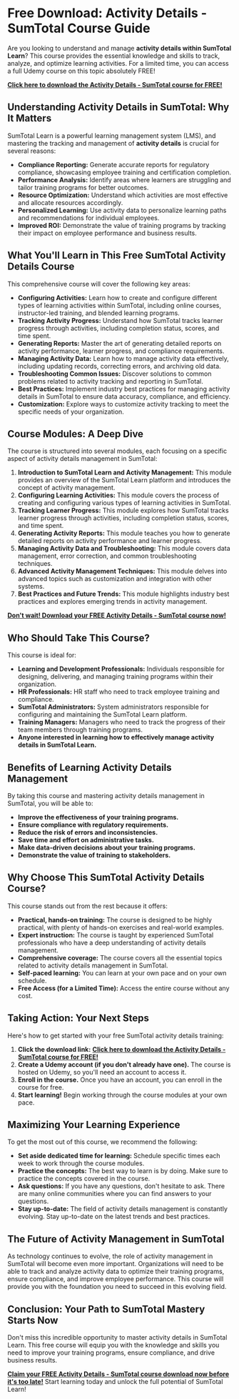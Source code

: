# Free Download: Activity Details - SumTotal Course Guide

Are you looking to understand and manage **activity details within SumTotal Learn**? This course provides the essential knowledge and skills to track, analyze, and optimize learning activities. For a limited time, you can access a full Udemy course on this topic absolutely FREE!

[**Click here to download the Activity Details - SumTotal course for FREE!**](https://udemywork.com/activity-details-sumtotal)

## Understanding Activity Details in SumTotal: Why It Matters

SumTotal Learn is a powerful learning management system (LMS), and mastering the tracking and management of **activity details** is crucial for several reasons:

*   **Compliance Reporting:** Generate accurate reports for regulatory compliance, showcasing employee training and certification completion.
*   **Performance Analysis:** Identify areas where learners are struggling and tailor training programs for better outcomes.
*   **Resource Optimization:** Understand which activities are most effective and allocate resources accordingly.
*   **Personalized Learning:** Use activity data to personalize learning paths and recommendations for individual employees.
*   **Improved ROI:** Demonstrate the value of training programs by tracking their impact on employee performance and business results.

## What You'll Learn in This Free SumTotal Activity Details Course

This comprehensive course will cover the following key areas:

*   **Configuring Activities:** Learn how to create and configure different types of learning activities within SumTotal, including online courses, instructor-led training, and blended learning programs.
*   **Tracking Activity Progress:** Understand how SumTotal tracks learner progress through activities, including completion status, scores, and time spent.
*   **Generating Reports:** Master the art of generating detailed reports on activity performance, learner progress, and compliance requirements.
*   **Managing Activity Data:** Learn how to manage activity data effectively, including updating records, correcting errors, and archiving old data.
*   **Troubleshooting Common Issues:** Discover solutions to common problems related to activity tracking and reporting in SumTotal.
*   **Best Practices:** Implement industry best practices for managing activity details in SumTotal to ensure data accuracy, compliance, and efficiency.
*   **Customization:** Explore ways to customize activity tracking to meet the specific needs of your organization.

## Course Modules: A Deep Dive

The course is structured into several modules, each focusing on a specific aspect of activity details management in SumTotal:

1.  **Introduction to SumTotal Learn and Activity Management:** This module provides an overview of the SumTotal Learn platform and introduces the concept of activity management.
2.  **Configuring Learning Activities:** This module covers the process of creating and configuring various types of learning activities in SumTotal.
3.  **Tracking Learner Progress:** This module explores how SumTotal tracks learner progress through activities, including completion status, scores, and time spent.
4.  **Generating Activity Reports:** This module teaches you how to generate detailed reports on activity performance and learner progress.
5.  **Managing Activity Data and Troubleshooting:** This module covers data management, error correction, and common troubleshooting techniques.
6.  **Advanced Activity Management Techniques:** This module delves into advanced topics such as customization and integration with other systems.
7.  **Best Practices and Future Trends:** This module highlights industry best practices and explores emerging trends in activity management.

[**Don't wait! Download your FREE Activity Details - SumTotal course now!**](https://udemywork.com/activity-details-sumtotal)

## Who Should Take This Course?

This course is ideal for:

*   **Learning and Development Professionals:** Individuals responsible for designing, delivering, and managing training programs within their organization.
*   **HR Professionals:** HR staff who need to track employee training and compliance.
*   **SumTotal Administrators:** System administrators responsible for configuring and maintaining the SumTotal Learn platform.
*   **Training Managers:** Managers who need to track the progress of their team members through training programs.
*   **Anyone interested in learning how to effectively manage activity details in SumTotal Learn.**

## Benefits of Learning Activity Details Management

By taking this course and mastering activity details management in SumTotal, you will be able to:

*   **Improve the effectiveness of your training programs.**
*   **Ensure compliance with regulatory requirements.**
*   **Reduce the risk of errors and inconsistencies.**
*   **Save time and effort on administrative tasks.**
*   **Make data-driven decisions about your training programs.**
*   **Demonstrate the value of training to stakeholders.**

## Why Choose This SumTotal Activity Details Course?

This course stands out from the rest because it offers:

*   **Practical, hands-on training:** The course is designed to be highly practical, with plenty of hands-on exercises and real-world examples.
*   **Expert instruction:** The course is taught by experienced SumTotal professionals who have a deep understanding of activity details management.
*   **Comprehensive coverage:** The course covers all the essential topics related to activity details management in SumTotal.
*   **Self-paced learning:** You can learn at your own pace and on your own schedule.
*   **Free Access (for a Limited Time):** Access the entire course without any cost.

## Taking Action: Your Next Steps

Here's how to get started with your free SumTotal activity details training:

1.  **Click the download link:** [**Click here to download the Activity Details - SumTotal course for FREE!**](https://udemywork.com/activity-details-sumtotal)
2.  **Create a Udemy account (if you don't already have one).** The course is hosted on Udemy, so you'll need an account to access it.
3.  **Enroll in the course.** Once you have an account, you can enroll in the course for free.
4.  **Start learning!** Begin working through the course modules at your own pace.

## Maximizing Your Learning Experience

To get the most out of this course, we recommend the following:

*   **Set aside dedicated time for learning:** Schedule specific times each week to work through the course modules.
*   **Practice the concepts:** The best way to learn is by doing. Make sure to practice the concepts covered in the course.
*   **Ask questions:** If you have any questions, don't hesitate to ask. There are many online communities where you can find answers to your questions.
*   **Stay up-to-date:** The field of activity details management is constantly evolving. Stay up-to-date on the latest trends and best practices.

## The Future of Activity Management in SumTotal

As technology continues to evolve, the role of activity management in SumTotal will become even more important. Organizations will need to be able to track and analyze activity data to optimize their training programs, ensure compliance, and improve employee performance. This course will provide you with the foundation you need to succeed in this evolving field.

## Conclusion: Your Path to SumTotal Mastery Starts Now

Don't miss this incredible opportunity to master activity details in SumTotal Learn. This free course will equip you with the knowledge and skills you need to improve your training programs, ensure compliance, and drive business results.

[**Claim your FREE Activity Details - SumTotal course download now before it's too late!**](https://udemywork.com/activity-details-sumtotal) Start learning today and unlock the full potential of SumTotal Learn!
